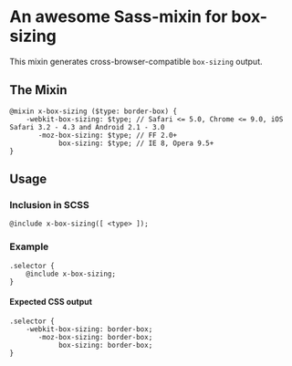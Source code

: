 # An awesome Sass-mixin for box-sizing

This mixin generates cross-browser-compatible `box-sizing` output.

## The Mixin

	@mixin x-box-sizing ($type: border-box) {
		-webkit-box-sizing: $type; // Safari <= 5.0, Chrome <= 9.0, iOS Safari 3.2 - 4.3 and Android 2.1 - 3.0
		   -moz-box-sizing: $type; // FF 2.0+
		        box-sizing: $type; // IE 8, Opera 9.5+
	}

## Usage

### Inclusion in SCSS

	@include x-box-sizing([ <type> ]);

### Example

	.selector {
		@include x-box-sizing;
	}

#### Expected CSS output

	.selector {
		-webkit-box-sizing: border-box;
		   -moz-box-sizing: border-box;
		        box-sizing: border-box;
	}
